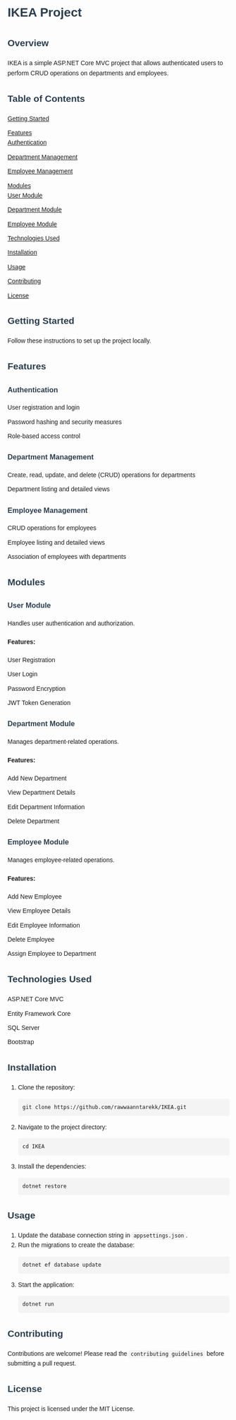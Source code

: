 <!DOCTYPE html>
<html lang="en">
<head>
    <meta charset="UTF-8">
    <meta name="viewport" content="width=device-width, initial-scale=1.0">
    <title>IKEA Project README</title>
    <style>
        body {
            font-family: Arial, sans-serif;
            line-height: 1.6;
            margin: 20px;
        }
        h1, h2, h3 {
            color: #2c3e50;
        }
        ul {
            list-style-type: none;
            padding: 0;
        }
        ul li {
            margin-bottom: 10px;
        }
        code {
            background-color: #f4f4f4;
            padding: 2px 4px;
            border-radius: 4px;
        }
        pre {
            background-color: #f4f4f4;
            padding: 10px;
            border-radius: 4px;
            overflow-x: auto;
        }
    </style>
</head>
<body>

<h1>IKEA Project</h1>

<h2>Overview</h2>
<p>IKEA is a simple ASP.NET Core MVC project that allows authenticated users to perform CRUD operations on departments and employees.</p>

<h2>Table of Contents</h2>
<ul>
    <li><a href="#getting-started">Getting Started</a></li>
    <li><a href="#features">Features</a>
        <ul>
            <li><a href="#authentication">Authentication</a></li>
            <li><a href="#department-management">Department Management</a></li>
            <li><a href="#employee-management">Employee Management</a></li>
        </ul>
    </li>
    <li><a href="#modules">Modules</a>
        <ul>
            <li><a href="#user-module">User Module</a></li>
            <li><a href="#department-module">Department Module</a></li>
            <li><a href="#employee-module">Employee Module</a></li>
        </ul>
    </li>
    <li><a href="#technologies-used">Technologies Used</a></li>
    <li><a href="#installation">Installation</a></li>
    <li><a href="#usage">Usage</a></li>
    <li><a href="#contributing">Contributing</a></li>
    <li><a href="#license">License</a></li>
</ul>

<h2 id="getting-started">Getting Started</h2>
<p>Follow these instructions to set up the project locally.</p>

<h2 id="features">Features</h2>

<h3 id="authentication">Authentication</h3>
<ul>
    <li>User registration and login</li>
    <li>Password hashing and security measures</li>
    <li>Role-based access control</li>
</ul>

<h3 id="department-management">Department Management</h3>
<ul>
    <li>Create, read, update, and delete (CRUD) operations for departments</li>
    <li>Department listing and detailed views</li>
</ul>

<h3 id="employee-management">Employee Management</h3>
<ul>
    <li>CRUD operations for employees</li>
    <li>Employee listing and detailed views</li>
    <li>Association of employees with departments</li>
</ul>

<h2 id="modules">Modules</h2>

<h3 id="user-module">User Module</h3>
<p>Handles user authentication and authorization.</p>

<h4>Features:</h4>
<ul>
    <li>User Registration</li>
    <li>User Login</li>
    <li>Password Encryption</li>
    <li>JWT Token Generation</li>
</ul>

<h3 id="department-module">Department Module</h3>
<p>Manages department-related operations.</p>

<h4>Features:</h4>
<ul>
    <li>Add New Department</li>
    <li>View Department Details</li>
    <li>Edit Department Information</li>
    <li>Delete Department</li>
</ul>

<h3 id="employee-module">Employee Module</h3>
<p>Manages employee-related operations.</p>

<h4>Features:</h4>
<ul>
    <li>Add New Employee</li>
    <li>View Employee Details</li>
    <li>Edit Employee Information</li>
    <li>Delete Employee</li>
    <li>Assign Employee to Department</li>
</ul>

<h2 id="technologies-used">Technologies Used</h2>
<ul>
    <li>ASP.NET Core MVC</li>
    <li>Entity Framework Core</li>
    <li>SQL Server</li>
    <li>Bootstrap</li>
</ul>

<h2 id="installation">Installation</h2>
<ol>
    <li>Clone the repository:
        <pre><code>git clone https://github.com/rawwaanntarekk/IKEA.git</code></pre>
    </li>
    <li>Navigate to the project directory:
        <pre><code>cd IKEA</code></pre>
    </li>
    <li>Install the dependencies:
        <pre><code>dotnet restore</code></pre>
    </li>
</ol>

<h2 id="usage">Usage</h2>
<ol>
    <li>Update the database connection string in <code>appsettings.json</code>.</li>
    <li>Run the migrations to create the database:
        <pre><code>dotnet ef database update</code></pre>
    </li>
    <li>Start the application:
        <pre><code>dotnet run</code></pre>
    </li>
</ol>

<h2 id="contributing">Contributing</h2>
<p>Contributions are welcome! Please read the <code>contributing guidelines</code> before submitting a pull request.</p>

<h2 id="license">License</h2>
<p>This project is licensed under the MIT License.</p>

</body>
</html>
